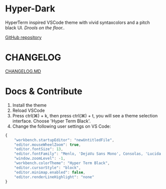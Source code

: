 # Hyper-Dark
HyperTerm inspired VSCode theme with vivid syntaxcolors and a pitch black UI. *Drools on the floor..*

[GitHub repository](https://github.com/HasseNasse/hyper-dark)

# CHANGELOG
[CHANGELOG.MD](https://github.com/HasseNasse/hyper-dark/blob/master/CHANGELOG.md)

# Docs & Contribute  
1. Install the theme
2. Reload VSCode
3. Press ctrl(⌘) + k, then press ctrl(⌘) + t, you will see a theme selection interface. Choose 'Hyper Term Black'.
4. Change the following user settings on VS Code:
```javascript
{
    "workbench.startupEditor": "newUntitledFile",
    "editor.mouseWheelZoom": true,
    "editor.fontSize": 13,
    "editor.fontFamily": "Menlo, 'DejaVu Sans Mono', Consolas, 'Lucida Console', monospace",
    "window.zoomLevel": -1,
    "workbench.colorTheme": "Hyper Term Black",
    "editor.cursorStyle": "block",
    "editor.minimap.enabled": false,
    "editor.renderLineHighlight": "none"
}
```